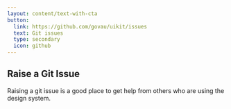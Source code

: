 ```yaml
---
layout: content/text-with-cta
button:
  link: https://github.com/govau/uikit/issues
  text: Git issues
  type: secondary
  icon: github
---
```


## Raise a Git Issue

Raising a git issue is a good place to get help from others who are using the design system.
